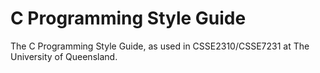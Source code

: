 C Programming Style Guide
=========================

The C Programming Style Guide, as used in CSSE2310/CSSE7231 at The University of Queensland.

